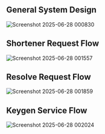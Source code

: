 ## General System Design

![Screenshot 2025-06-28 000830](https://github.com/user-attachments/assets/79ae71b3-2e4a-4ee2-b297-51b699f9b8e2)

## Shortener Request Flow

![Screenshot 2025-06-28 001557](https://github.com/user-attachments/assets/3c039aac-32cf-49eb-8e4b-30f6cc5e0bba)

## Resolve Request Flow

![Screenshot 2025-06-28 001859](https://github.com/user-attachments/assets/7a489e77-f91e-4283-8371-0cfbbf486940)

## Keygen Service Flow

![Screenshot 2025-06-28 002024](https://github.com/user-attachments/assets/42da4b44-6019-4825-8ec0-2d67d4332ef7)
